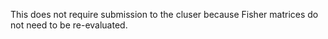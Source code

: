 This does not require submission to the cluser because Fisher matrices do not need to be re-evaluated.
